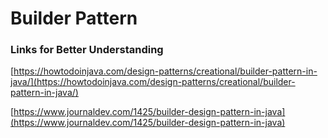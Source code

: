# Builder Pattern

### Links for Better Understanding
[https://howtodoinjava.com/design-patterns/creational/builder-pattern-in-java/](https://howtodoinjava.com/design-patterns/creational/builder-pattern-in-java/)

[https://www.journaldev.com/1425/builder-design-pattern-in-java](https://www.journaldev.com/1425/builder-design-pattern-in-java)

